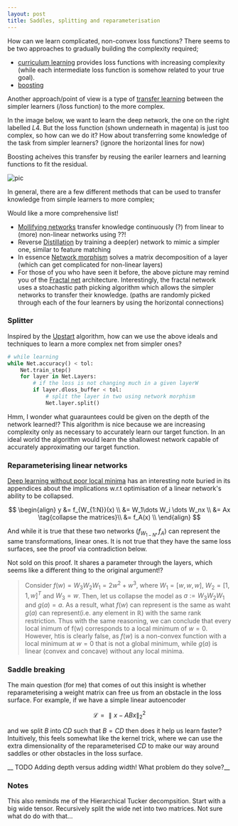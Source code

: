 ```yaml
---
layout: post
title: Saddles, splitting and reparameterisation
---
```


How can we learn complicated, non-convex loss functions? There seems to be two approaches to gradually building the complexity required;
- [curriculum learning]() provides loss functions with increasing complexity (while each intermediate loss function is somehow related to your true goal).
- [boosting]()

Another approach/point of view is a type of [transfer learning]() between the simpler learners (/loss function) to the more complex.

In the image below, we want to learn the deep network, the one on the right labelled $L4$. But the loss function (shown underneath in magenta) is just too complex, so how can we do it? How about transferring some knowledge of the task from simpler learners? (ignore the horizontal lines for now)

<side>Boosting acheives this transfer by reusing the eariler learners and learning functions to fit the residual.</side>

![pic]({{site.baseurl}}\images/Curriculum.png)

In general, there are a few different methods that can be used to transfer knowledge from simple learners to more complex;

<side>Would like a more comprehensive list!</side>
* [Mollifying networks](https://arxiv.org/abs/1608.04980) transfer knowledge continuously (?) from linear to (more) non-linear networks using ??!
* Reverse [Distillation](https://arxiv.org/abs/1503.02531) by training a deep(er) network to mimic a simpler one, similar to feature matching
* In essence [Network morphism](https://arxiv.org/abs/1603.01670) solves a matrix decomposition of a layer (which can get complicated for non-linear layers)
* For those of you who have seen it before, the above picture may remind you of the [Fractal net](https://arxiv.org/abs/1605.07648) architecture. Interestingly, the fractal network uses a stoachastic path picking algorithm which allows the simpler networks to transfer their knowledge. (paths are randomly picked through each of the four learners by using the horizontal connections)

### Splitter

Inspired by the [Upstart](http://www.mitpressjournals.org/doi/abs/10.1162/neco.1990.2.2.198?journalCode=neco#.V-9IzZN96zY) algorithm, how can we use the above ideals and techniques to learn a more complex net from simpler ones?

```python
# while learning
while Net.accuracy() < tol:
    Net.train_step()
    for layer in Net.Layers:
        # if the loss is not changing much in a given layerW
        if layer.dloss_buffer < tol:
            # split the layer in two using network morphism
            Net.layer.split()  
```

<side>Hmm, I wonder what guarauntees could be given on the depth of the network learned!?</side>
This algorithm is nice because we are increasing complexity only as necessary to accurately learn our target function. In an ideal world the algorithm would learn the shallowest network capable of accurately approximating our target function.

### Reparameterising linear networks

[Deep learning without poor local minima](https://arxiv.org/abs/1605.07110) has an interesting note buried in its appendices about the implications w.r.t optimisation of a linear network's ability to be collapsed.

$$
\begin{align}
y &= f_{W_{1:N}}(x) \\
&= W_1\dots W_i \dots W_nx \\
&= Ax \tag{collapse the matrices}\\
&= f_A(x) \\
\end{align}
$$

And while it is true that these two networks ($f_{W_{1-N}}, f_A$) can represent the same transformations, linear ones. It is not true that they have the same loss surfaces, see the proof via contradiction below.

<side>Not sold on this proof. It shares a parameter through the layers, which seems like a different thing to the original argument!?</side>
> Consider $f(w) = W_3W_2W_1 = 2w^2 + w^3$, where $W_1 = [w, w ,w]$, $W_2 = [1, 1, w]^T$ and $W_3 = w$. Then, let us collapse the model as $a:= W_3W_2W_1$ and $g(a) = a$. As a result, what $f(w)$ can represent is the same as waht $g(a)$ can represent(i.e. any element in $\mathbb R$) with the same rank restriction. Thus with the same reasoning, we can conclude that every local inimum of f(w) corresponds to a local minimum of $w=0$. However, htis is clearly false, as $f(w)$ is a non-convex function with a local minimum at $w = 0$ that is not a global minimum, while $g(a)$ is linear (convex and concave) without any local minima.

### Saddle breaking

The main question (for me) that comes of out this insight is whether reparameterising a weight matrix can free us from an obstacle in the loss surface. For example, if we have a simple linear autoencoder

$$\mathcal L = \parallel x - ABx\parallel_2^2$$

and we split $B$ into $CD$ such that $B = CD$ then does it help us learn faster? Intuitively, this feels somewhat like the kernel trick, where we can use the extra dimensionality of the reparameterised $CD$ to make our way around saddles or other obstacles in the loss surface.

__ TODO Adding depth versus adding width! What problem do they solve?__

### Notes

This also reminds me of the Hierarchical Tucker decompsition. Start with a big wide tensor. Recursively split the wide net into two matrices. Not sure what do do with that...
